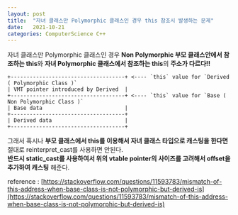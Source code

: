 ```yaml
---
layout: post
title:  "자녀 클래스만 Polymorphic 클래스인 경우 this 참조시 발생하는 문제"
date:   2021-10-21
categories: ComputerScience C++
---
```


자녀 클래스만 Polymorphic 클래스인 경우 **Non Polymorphic 부모 클래스안에서 참조하는 this**와 **자녀 Polymorphic 클래스에서 참조하는 this**의 **주소가 다르다!!**             

```
+------------------------------------+ <---- `this` value for `Derived ( Polymorphic Class )`
| VMT pointer introduced by Derived  |
+------------------------------------+ <---- `this` value for `Base ( Non Polymorphic Class )`
| Base data                          |
+------------------------------------+
| Derived data                       |
+------------------------------------+
```

그래서 혹시나 **부모 클래스에서 this를 이용해서 자녀 클래스 타입으로 캐스팅을 한다면** 절대로 reinterpret_cast를 사용하면 안된다.         
**반드시 static_cast를 사용하여서 위의 vtable pointer의 사이즈를 고려해서 offset을 추가하여 캐스팅** 해준다.           

reference : [https://stackoverflow.com/questions/11593783/mismatch-of-this-address-when-base-class-is-not-polymorphic-but-derived-is](https://stackoverflow.com/questions/11593783/mismatch-of-this-address-when-base-class-is-not-polymorphic-but-derived-is)         

